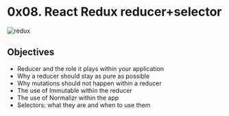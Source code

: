 # 0x08. React Redux reducer+selector
![redux](https://s3.amazonaws.com/alx-intranet.hbtn.io/uploads/medias/2019/12/5b02610e1a538e005104.jpg?X-Amz-Algorithm=AWS4-HMAC-SHA256&X-Amz-Credential=AKIARDDGGGOUSBVO6H7D%2F20220811%2Fus-east-1%2Fs3%2Faws4_request&X-Amz-Date=20220811T143408Z&X-Amz-Expires=86400&X-Amz-SignedHeaders=host&X-Amz-Signature=8adf182a2635b3e9e0906c999bdb2a07de3c9b2912f360048879271185cc4798)

## Objectives

- Reducer and the role it plays within your application
- Why a reducer should stay as pure as possible
- Why mutations should not happen within a reducer
- The use of Immutable within the reducer
- The use of Normalizr within the app
- Selectors: what they are and when to use them

